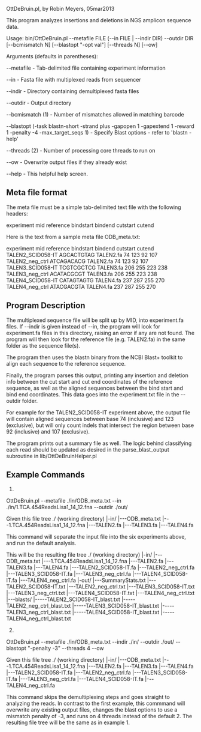OttDeBruin.pl, by Robin Meyers, 05mar2013

This program analyzes insertions and deletions in NGS amplicon sequence data.

Usage: bin/OttDeBruin.pl --metafile FILE (--in FILE | --indir DIR) --outdir DIR
		[--bcmismatch N] [--blastopt "-opt val"] [--threads N] [--ow]

Arguments (defaults in parentheses):

  --metafile       - Tab-delimited file containing experiment information

  --in             - Fasta file with multiplexed reads from sequencer

  --indir          - Directory containing demultiplexed fasta files

  --outdir         - Output directory

  --bcmismatch (1) - Number of mismatches allowed in matching barcode

  --blastopt (-task blastn-short -strand plus -gapopen 1 -gapextend 1 -reward 1 -penalty -4 -max_target_seqs 1) - Specify Blast options - refer to 'blastn -help'

  --threads (2)    - Number of processing core threads to run on

  --ow             - Overwrite output files if they already exist

  --help           - This helpful help screen.


Meta file format
----------------
The meta file must be a simple tab-delimited text file with the following headers:

experiment mid reference bindstart bindend cutstart cutend

Here is the text from a sample meta file ODB_meta.txt:

experiment         mid         reference  bindstart  bindend  cutstart  cutend
TALEN2_SCID058-IT  AGCACTGTAG  TALEN2.fa  74         123      92        107
TALEN2_neg_ctrl    ATCAGACACG  TALEN2.fa  74         123      92        107
TALEN3_SCID058-IT  TCGTCGCTCG  TALEN3.fa  206        255      223       238
TALEN3_neg_ctrl    ACATACGCGT  TALEN3.fa  206        255      223       238
TALEN4_SCID058-IT  CATAGTAGTG  TALEN4.fa  237        287      255       270
TALEN4_neg_ctrl    ATACGACGTA  TALEN4.fa  237        287      255       270


Program Description
-------------------
The multiplexed sequence file will be split up by MID, into experiment.fa files.
If --indir is given instead of --in, the program will look for experiment.fa files
in this directory, raising an error if any are not found.
The program will then look for the reference file (e.g. TALEN2.fa)
in the same folder as the sequence file(s).

The program then uses the blastn binary from the NCBI Blast+ toolkit to align
each sequence to the reference sequence.

Finally, the program parses this output, printing any insertion and deletion info
between the cut start and cut end coordinates of the reference sequence,
as well as the aligned sequences between the bind start and bind end coordinates.
This data goes into the experiment.txt file in the --outdir folder.

For example for the TALEN2_SCID058-IT experiment above, the output file will contain
aligned sequences between base 74 (inclusive) and 123 (exclusive), but will only count
indels that intersect the region between base 92 (inclusive) and 107 (exclusive).

The program prints out a summary file as well. The logic behind classifying each read
should be updated as desired in the parse_blast_output subroutine in lib/OttDeBruinHelper.pl

Example Commands
----------------

1)
OttDeBruin.pl --metafile ./in/ODB_meta.txt --in ./in/1.TCA.454ReadsLisa1_14_12.fna --outdir ./out/

Given this file tree
./ (working directory)
|-in/
|---ODB_meta.txt
|---1.TCA.454ReadsLisa1_14_12.fna
|---TALEN2.fa
|---TALEN3.fa
|---TALEN4.fa

This command will separate the input file into the six experiments above,
and run the default analysis.

This will be the resulting file tree
./ (working directory)
|-in/
|---ODB_meta.txt
|---1.TCA.454ReadsLisa1_14_12.fna
|---TALEN2.fa
|---TALEN3.fa
|---TALEN4.fa
|---TALEN2_SCID058-IT.fa
|---TALEN2_neg_ctrl.fa
|---TALEN3_SCID058-IT.fa
|---TALEN3_neg_ctrl.fa
|---TALEN4_SCID058-IT.fa
|---TALEN4_neg_ctrl.fa
|-out/
|---SummaryStats.txt
|---TALEN2_SCID058-IT.txt
|---TALEN2_neg_ctrl.txt
|---TALEN3_SCID058-IT.txt
|---TALEN3_neg_ctrl.txt
|---TALEN4_SCID058-IT.txt
|---TALEN4_neg_ctrl.txt
|---blasts/
|-----TALEN2_SCID058-IT_blast.txt
|-----TALEN2_neg_ctrl_blast.txt
|-----TALEN3_SCID058-IT_blast.txt
|-----TALEN3_neg_ctrl_blast.txt
|-----TALEN4_SCID058-IT_blast.txt
|-----TALEN4_neg_ctrl_blast.txt

2)
OttDeBruin.pl --metafile ./in/ODB_meta.txt --indir ./in/ --outdir ./out/
	--blastopt "-penalty -3" --threads 4 --ow

Given this file tree
./ (working directory)
|-in/
|---ODB_meta.txt
|---1.TCA.454ReadsLisa1_14_12.fna
|---TALEN2.fa
|---TALEN3.fa
|---TALEN4.fa
|---TALEN2_SCID058-IT.fa
|---TALEN2_neg_ctrl.fa
|---TALEN3_SCID058-IT.fa
|---TALEN3_neg_ctrl.fa
|---TALEN4_SCID058-IT.fa
|---TALEN4_neg_ctrl.fa

This command skips the demultiplexing steps and goes straight to analyzing
the reads. In contrast to the first example, this commmand will overwrite
any existing output files, changes the blast options to use a mismatch penalty
of -3, and runs on 4 threads instead of the default 2. The resulting file tree
will be the same as in example 1.

